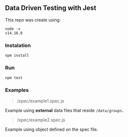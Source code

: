 ## Data Driven Testing with Jest

This repo was create using:

```
node -v
v14.16.0
```

### Instalation

```
npm install
```

### Run

```
npm test
```

### Examples

> /spec/example1.spec.js

Example using __external__ data files that reside `/data/groups`.

> /spec/example2.spec.js

Example using object defined on the spec file.